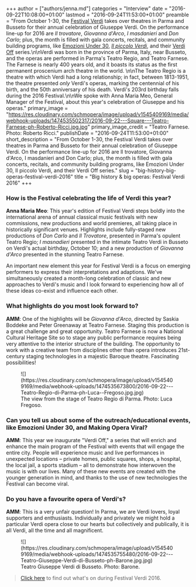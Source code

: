 +++
author = ["authors/jenna.md"]
categories = "Interview"
date = "2016-09-22T10:08:00+01:00"
lastmod = "2016-09-24T11:53:00+01:00"
preamble = "From October 1-30, the [Festival Verdi](http://teatroregioparma.it/Default.en-Us.aspx) takes over theatres in Parma and Busseto for their annual celebration of Giuseppe Verdi. On the performance line-up for 2016 are *Il trovatore*, *Giovanna d'Arco*, *I masdanieri* and *Don Carlo*; plus, the month is filled with gala concerts, recitals, and  community building programs, like [Emozioni Under 30](http://teatroregioparma.it/Pagine/Default.aspx?idPagina=315), [*Il piccolo Verdi*](http://teatroregioparma.it/Pagine/default.aspx?IdPagina=312), and their [Verdi Off](http://teatroregioparma.it/Pagine/Default.en-Us.aspx?idPagina=684) series.\n\nVerdi was born in the province of Parma, Italy, near Busseto, and the operas are performed in Parma's Teatro Regio, and Teatro Farnese. The Farnese is nearly 400 years old, and it boasts its status as the first permanent proscenium arch theatre in the world. \n\nThe Teatro Regio is a theatre with which Verdi had a long relationship; in fact, between 1813-1951, the theatre presented *only* Verdi's operas, marking the centennial of his birth, and the 50th anniversary of his death. Verdi's 203rd birthday falls during the 2016 Festival.\n\nWe spoke with Anna Maria Meo, General Manager of the Festival, about this year's celebration of Giuseppe and his operas."
primary_image = "https://res.cloudinary.com/schmopera/image/upload/v1545409169/media/webhook-uploads/1474535502317/2016-09-22---Square---Teatro-Farnese-ph-Roberto-Ricci.jpg.jpg"
primary_image_credit = "Teatro Farnese. Photo: Roberto Ricci."
publishDate = "2016-09-24T11:53:00+01:00"
short_description = "From October 1-30, the Festival Verdi takes over theatres in Parma and Busseto for their annual celebration of Giuseppe Verdi. On the performance line-up for 2016 are Il trovatore, Giovanna d&#039;Arco, I masdanieri and Don Carlo; plus, the month is filled with gala concerts, recitals, and community building programs, like Emozioni Under 30, Il piccolo Verdi, and their Verdi Off series."
slug = "big-history-big-operas-festival-verdi-2016"
title = "Big history &amp; big operas: Festival Verdi 2016"
+++

### How is the Festival celebrating the life of Verdi this year?

**Anna Maria Meo**: This year's edition of Festival Verdi steps boldly into the international arena of annual classical music festivals with new commissions, new productions and world premieres, all taking place in historically significant venues. Highlights include fully-staged new productions of *Don Carlo* and *Il Trovatore*, presented in Parma's opulent Teatro Regio; *I masnadieri* presented in the intimate Teatro Verdi in Busseto on Verdi's actual birthday, October 10; and a new production of *Giovanna d'Arco* presented in the stunning Teatro Farnese.

An important new element this year for Festival Verdi is a focus on emerging performers to express their interpretations and adaptions. We've simultaneously created a month-long celebration of classic and new approaches to Verdi's music and I look forward to experiencing how all of these ideas co-exist and influence each other.   

### What highlights do you most look forward to?

**AMM**: One of the highlights will be *Giovanna d'Arco*, directed by Saskia Boddeke and Peter Greenaway at Teatro Farnese. Staging this production is a great challenge and great opportunity. Teatro Farnese is now a National Cultural Heritage Site so to stage any public performance requires being very attentive to the interior structure of the building. The opportunity to work with a creative team from disciplines other than opera introduces 21st-century staging technologies in a majestic Baroque theatre. Fascinating possibilities!

<figure data-type="image">
![](https://res.cloudinary.com/schmopera/image/upload/v1545409169/media/webhook-uploads/1474535673800/2016-09-22---Teatro-Regio-di-Parma-ph-Luca--Fregoso.jpg.jpg)<figcaption>The view from the stage of Teatro Regio di Parma. Photo: Luca Fregoso.</figcaption>
</figure>

### Can you tell us about some of the outreach/educational events, like Emozioni Under 30, and Making Opera Viral?

**AMM**: This year we inaugurate "Verdi Off," a series that will enrich and enhance the main program of the Festival with events that will engage the entire city. People will experience music and live performances in unexpected locations – private homes, public squares, shops, a hospital, the local jail, a sports stadium – all to demonstrate how interwoven the music is with our lives. Many of these new events are created with the younger generation in mind, and thanks to the use of new technologies the Festival can become viral. 

### Do you have a favourite opera of Verdi's?

**AMM**: This is a very unfair question!  In Parma, we are Verdi lovers, loyal supporters and enthusiasts. Individually and privately we might hold a particular Verdi opera close to our hearts but collectively and publically, it is all Verdi, all the time and all magnificent.

<figure data-type="image">
![](https://res.cloudinary.com/schmopera/image/upload/v1545409169/media/webhook-uploads/1474535755480/2016-09-22---Teatro-Giuseppe-Verdi-di-Busseto-ph-Barone.jpg.jpg)
<figcaption>Teatro Giuseppe Verdi di Busseto. Photo: Barone.</figcaption>
</figure>

>[Click here](http://teatroregioparma.it/Pagine/Default.aspx?idPagina=326) to find out what's on during Festival Verdi 2016.
